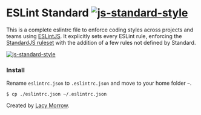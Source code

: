 # ESLint Standard [![js-standard-style](https://img.shields.io/badge/code%20style-standard-brightgreen.svg)](http://standardjs.com)

This is a complete eslintrc file to enforce coding styles across projects and teams using [ESLintJS](http://eslint.org/). It explicitly sets every ESLint rule, enforcing the [StandardJS ruleset](./standard.md) with the addition of a few rules not defined by Standard.

[![js-standard-style](https://cdn.rawgit.com/standard/standard/master/badge.svg)](http://standardjs.com)


### Install

Rename `eslintrc.json` to `.eslintrc.json` and move to your home folder `~`.

`$ cp ./eslintrc.json ~/.eslintrc.json`

Created by [Lacy Morrow](https://github.com/lacymorrow).
